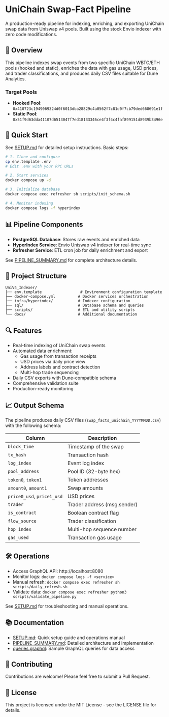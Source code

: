 # UniChain Swap-Fact Pipeline

A production-ready pipeline for indexing, enriching, and exporting UniChain swap data from Uniswap v4 pools. Built using the stock Envio indexer with zero code modifications.

## 🎯 Overview

This pipeline indexes swap events from two specific UniChain WBTC/ETH pools (hooked and static), enriches the data with gas usage, USD prices, and trader classifications, and produces daily CSV files suitable for Dune Analytics.

### Target Pools
- **Hooked Pool**: `0x410723c1949069324d0f6013dba28829c4a0562f7c81d0f7cb79ded668691e1f`
- **Static Pool**: `0x51f9d63dda41107d6513047f7ed18133346ce4f3f4c4faf899151d8939b3496e`

## 🚀 Quick Start

See [SETUP.md](SETUP.md) for detailed setup instructions. Basic steps:

```bash
# 1. Clone and configure
cp env.template .env
# Edit .env with your RPC URLs

# 2. Start services
docker compose up -d

# 3. Initialize database
docker compose exec refresher sh scripts/init_schema.sh

# 4. Monitor indexing
docker compose logs -f hyperindex
```

## 📊 Pipeline Components

- **PostgreSQL Database**: Stores raw events and enriched data
- **HyperIndex Service**: Envio Uniswap v4 indexer for real-time sync
- **Refresher Service**: ETL cron job for daily enrichment and export

See [PIPELINE_SUMMARY.md](PIPELINE_SUMMARY.md) for complete architecture details.

## 📁 Project Structure

```
UniV4_Indexer/
├── env.template                 # Environment configuration template
├── docker-compose.yml          # Docker services orchestration
├── infra/hyperindex/           # Indexer configuration
├── sql/                        # Database schema and queries
├── scripts/                    # ETL and utility scripts
└── docs/                       # Additional documentation
```

## 🔍 Features

- Real-time indexing of UniChain swap events
- Automated data enrichment:
  - Gas usage from transaction receipts
  - USD prices via daily price view
  - Address labels and contract detection
  - Multi-hop trade sequencing
- Daily CSV exports with Dune-compatible schema
- Comprehensive validation suite
- Production-ready monitoring

## 📈 Output Schema

The pipeline produces daily CSV files (`swap_facts_unichain_YYYYMMDD.csv`) with the following schema:

| Column | Description |
|--------|-------------|
| `block_time` | Timestamp of the swap |
| `tx_hash` | Transaction hash |
| `log_index` | Event log index |
| `pool_address` | Pool ID (32-byte hex) |
| `token0`, `token1` | Token addresses |
| `amount0`, `amount1` | Swap amounts |
| `price0_usd`, `price1_usd` | USD prices |
| `trader` | Trader address (msg.sender) |
| `is_contract` | Boolean contract flag |
| `flow_source` | Trader classification |
| `hop_index` | Multi-hop sequence number |
| `gas_used` | Transaction gas usage |

## 🛠️ Operations

- Access GraphQL API: http://localhost:8080
- Monitor logs: `docker compose logs -f <service>`
- Manual refresh: `docker compose exec refresher sh scripts/daily_refresh.sh`
- Validate data: `docker compose exec refresher python3 scripts/validate_pipeline.py`

See [SETUP.md](SETUP.md) for troubleshooting and manual operations.

## 📚 Documentation

- [SETUP.md](SETUP.md): Quick setup guide and operations manual
- [PIPELINE_SUMMARY.md](PIPELINE_SUMMARY.md): Detailed architecture and implementation
- [queries.graphql](queries.graphql): Sample GraphQL queries for data access

## 🤝 Contributing

Contributions are welcome! Please feel free to submit a Pull Request.

## 📄 License

This project is licensed under the MIT License - see the LICENSE file for details.
